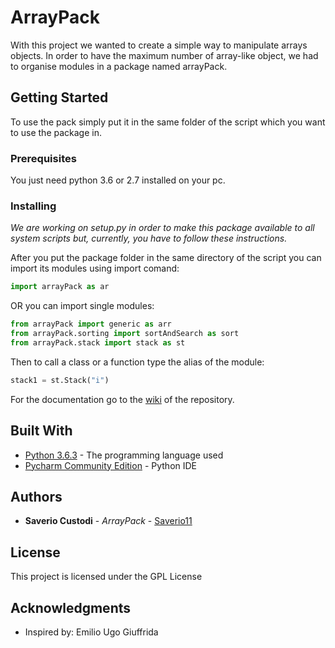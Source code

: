 # ArrayPack

With this project we wanted to create a simple way to manipulate arrays
objects. In order to have the maximum number of array-like object, we
had to organise modules in a package named arrayPack.

## Getting Started

To use the pack simply put it in the same folder of the script which you
want to use the package in.


### Prerequisites

You just need python 3.6 or 2.7 installed on your pc.

### Installing

_We are working on setup.py in order to make this package available to
all system scripts but, currently, you have to follow these instructions._

After you put the package folder in the same directory of the script you
can import its modules using import comand:

```python
import arrayPack as ar
```

OR you can import single modules:

```python
from arrayPack import generic as arr
from arrayPack.sorting import sortAndSearch as sort
from arrayPack.stack import stack as st
```

Then to call a class or a function type the alias of the module:

```python
stack1 = st.Stack("i")
```

For the documentation go to the [wiki](https://github.com/Saverio11/pythonArray-simplified/wiki)
of the repository.

## Built With

* [Python 3.6.3](https://www.python.org/) - The programming language used
* [Pycharm Community Edition](https://www.jetbrains.com/pycharm/) - Python IDE

## Authors

* **Saverio Custodi** - *ArrayPack* - [Saverio11](https://github.com/Saverio11)


## License

This project is licensed under the GPL License

## Acknowledgments

* Inspired by: Emilio Ugo Giuffrida
